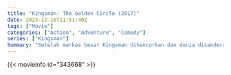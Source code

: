 ```yaml
---
title: "Kingsman: The Golden Circle (2017)"
date: 2023-12-16T11:51:40Z
tags: ["Movie"]
categories: ["Action", "Adventure", "Comedy"]
series: ["Kingsman"]
Summary: "Setelah markas besar Kingsman dihancurkan dan dunia disandera, sebuah organisasi mata-mata sekutu di Amerika Serikat ditemukan. Kedua agen rahasia elit ini harus bersatu untuk mengalahkan musuh bersama."
---
```


<mux-player stream-type="on-demand"
src="https://kp3d-my.sharepoint.com/personal/ryoo_kp3d_onmicrosoft_com/_layouts/15/download.aspx?share=EVIAMuSqnmBIpgpKTSEQrUYBzFhnXPaWx9JcOFKxt_VVQw" prefer-playback="mse" controls>

</mux-player>


{{< movieinfo id="343668" >}}

<script src="https://cdn.jsdelivr.net/npm/@mux/mux-player"></script>

 <script type="application/ld+json ">
{
"@context": "https://schema.org/",
"@type": "VideoObject",
"name": "Kingsman: The Golden Circle",
"contentUrl": "https://stream.mux.com/cQAD8goGJWLF01a7UbF02h8vWsTOr5BHvlHHAPtsincI8.m3u8",
"thumbnailUrl": "https://www.themoviedb.org/t/p/original/vJC1kmmdL5bZ7Vi9d8t6WvizJX0.jpg?width=314&fit_mode=preserve&time=25",
"uploadDate": "2023-11-11T17:24:30Z",
}

</script>